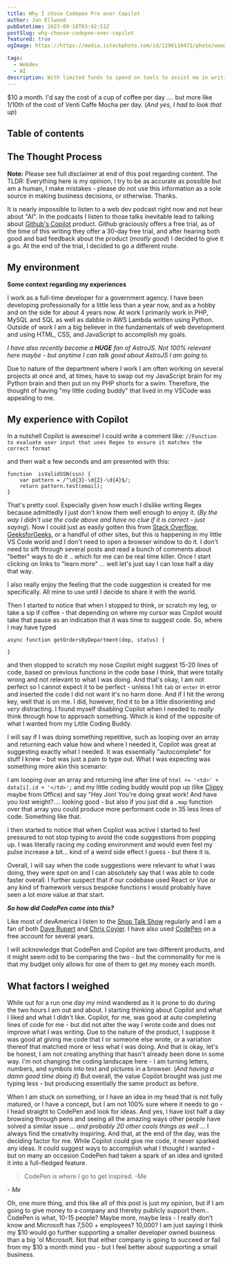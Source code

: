 ```yaml
---
title: Why I chose Codepen Pro over Copilot
author: Jon Ellwood
pubDatetime: 2023-09-18T03:42:51Z
postSlug: why-choose-codepen-over-copilot
featured: true
ogImage: https://https://media.istockphoto.com/id/1296110471/photo/woman-hiking-and-going-camping-in-nature.jpg?s=612x612&w=0&k=20&c=MzjTBdwL0GMadIW6THkJ_o5_Roj83xvBweFPKNDoRPM=

tags:
  - Webdev
  - AI
description: With limited funds to spend on tools to assist me in writing code I am presenting my case for choosing CodePen Pro over Github Copilot?
---
```


$10 a month. I'd say the cost of a cup of coffee per day .... but more like 1/10th of the cost of Venti Caffe Mocha per day. (*And yes, I had to look that up*)

## Table of contents

## The Thought Process

**Note:** Please see full disclaimer at end of this post regarding content. The TLDR: Everything here is my opinion, I try to be as accurate as possible but am a human, I make mistakes - please do not use this information as a sole source in making business decisions, or otherwise. Thanks.

It is nearly impossible to listen to a web dev podcast right now and not hear about "AI". In the podcasts I listen to those talks inevitable lead to talking about [Github's Copilot](https://github.com/features/copilot) product. Github graciously offers a free trial, as of the time of this writing they offer a 30-day free trial, and after hearing both good and bad feedback about the product (*mostly good*) I decided to give it a go. At the end of the trial, I decided to go a different route.

## My environment

**Some context regarding my experiences**

I work as a full-time developer for a government agency. I have been developing professionally for a little less than a year now, and as a hobby and on the side for about 4 years now. At work I primarily work in PHP, MySQL and SQL as well as dabble in AWS Lambda written using Python. Outside of work I am a big believer in the fundamentals of web development and using HTML, CSS, and JavaScript to accomplish my goals. 

*I have also recently become a **HUGE** fan of AstroJS. Not 100% relevant here maybe - but anytime I can talk good about AstroJS I am going to.* 

Due to nature of the department where I work I am often working on several projects at once and, at times, have to swap out my JavaScript brain for my Python brain and then put on my PHP shorts for a swim. Therefore, the thought of having "my little coding buddy" that lived in my VSCode was appealing to me. 

## My experience with Copilot

In a nutshell Copilot is awesome! I could write a comment like: 
`//Function to evaluate user input that uses Regex to ensure it matches the correct format` 

and then wait a few seconds and am presented with this:

    function  isValidSSN(ssn) {   
	    var pattern = /^\d{3}-\d{2}-\d{4}$/; 
	    return pattern.test(email); 
    }
That's pretty cool. Especially given how much I dislike writing Regex because admittedly I just don't know them well enough to enjoy it. (_By the way I didn't use the code above and have no clue if it is correct - just saying_). Now I could just as easily gotten this from [Stack Overflow,](https://stackoverflow.com/) [GeeksforGeeks](https://www.geeksforgeeks.org/), or a handful of other sites, but this is happening in my little VS Code world and I don't need to open a browser window to do it. I don't need to sift through several posts and read a bunch of comments about "better" ways to do it .. which for me can be real time killer. Once I start clicking on links to "learn more" ...  well let's just say I can lose half a day that way. 

I also really enjoy the feeling that the code suggestion is created for me specifically. All mine to use until I decide to share it with the world. 

Then I started to notice that when I stopped to think, or scratch my leg, or take a sip if coffee - that depending on where my cursor was Copilot would take that pause as an indication that it was time to suggest code. So, where I may have typed 

    async function getOrdersByDepartment(dep, status) {
    
    }
and then stopped to scratch my nose Copilot might suggest 15-20 lines of code, based on previous functions in the code base I think, that were totally wrong and not relevant to what I was doing. And that's okay, I am not perfect so I cannot expect it to be perfect - unless I hit `tab` or `enter` in error and inserted the code I did not want it's no harm done. And if I hit the wrong key, well that is on me. I did, however, find it to be a little disorienting and *very* distracting. I found myself disabling Copilot when I needed to _really_ think through how to approach something. Which is kind of the opposite of what I wanted from my Little Coding Buddy. 

I will say if I was doing something repetitive, such as looping over an array and returning each value how and where I needed it, Copilot was great at suggesting exactly what I needed. It was essentially "autocomplete" for stuff I knew - but was just a pain to type out. What I was expecting was something more akin this scenario: 

I am looping over an array and returning line after line of 
`html += '<td>' + data[i].id + '</td>';` 
and my little coding buddy would pop up (like [Clippy](https://en.wikipedia.org/wiki/Office_Assistant) maybe from Office) and say "Hey Jon! You're doing great work! And have you lost weight?.... looking good - but also if you just did a `.map` function over that array you could produce more performant code in 35 less lines of code. Something like that. 

I then started to notice that when Copliot was active I started to feel pressured to not stop typing to avoid the code suggestions from popping up. I was literally racing my coding environment and would even feel my pulse increase a bit... kind of a weird side effect I guess - but there it is. 

Overall, I will say when the code suggestions were relevant to what I was doing, they were spot on and I can absolutely say that I was able to code faster overall. I further suspect that if our codebase used React or Vue or any kind of framework versus bespoke functions I would probably have seen a lot more value at that start. 

**_So how did CodePen come into this?_**

Like most of devAmerica I listen to the [Shop Talk Show](https://shoptalkshow.com/) regularly and I am a fan of both [Dave Rupert](https://daverupert.com/) and [Chris Coyier](https://chriscoyier.net/). I have also used [CodePen](https://codepen.io/jonellwood) on a free account for several years. 

I will acknowledge that CodePen and Copilot are two different products, and it might seem odd to be comparing the two - but the commonality for me is that my budget only allows for one of them to get my money each month.

## What factors I weighed
While out for a run one day my mind wandered as it is prone to do during the two hours I am out and about. I starting thinking about Copilot and what I liked and what I didn't like. Copilot, for me, was good at auto completing lines of code for me - but did not alter the way I wrote code and does not improve what I was writing. Due to the nature of the product, I suppose it was good at giving me code that I or someone else wrote, or a variation thereof that matched more or less what I was doing. And that is okay, let's be honest, I am not creating anything that hasn't already been done in some way. I'm not changing the coding landscape here - I am turning letters, numbers, and symbols into text and pictures in a browser. (*And having a damn good time doing it*) But overall, the value Copilot brought was just me typing less - but producing essentially the same product as before. 

When I am stuck on something, or I have an idea in my head that is not fully matured, or I have a concept, but I am not 100% sure where it needs to go - I head straight to CodePen and look for ideas. And yes, I have lost half a day browsing through pens and seeing all the amazing ways other people have solved a similar issue ... *and probably 20 other cools things as well* ...  I always find the creativity inspiring. And that, at the end of the day, was the deciding factor for me. While Copilot could give me code, it never sparked any ideas. It could suggest ways to accomplish what I thought I wanted - but on many an occasion CodePen had taken a spark of an idea and ignited it into a full-fledged feature.

> CodePen is where I go to get inspired. -Me

<cite>- Me</cite>

Oh, one more thing, and this like all of this post is just my opinion, but if I am going to give money to a company and thereby publicly support them.. CodePen is what, 10-15 people? Maybe more, maybe less - I really don't know and Microsoft has 7,500 + employees? 10,000? I am just saying I think my $10 would go further supporting a smaller developer owned business than a big 'ol Microsoft. Not that either company is going to succeed or fail from my $10 a month mind you - but I feel better about supporting a small business.
